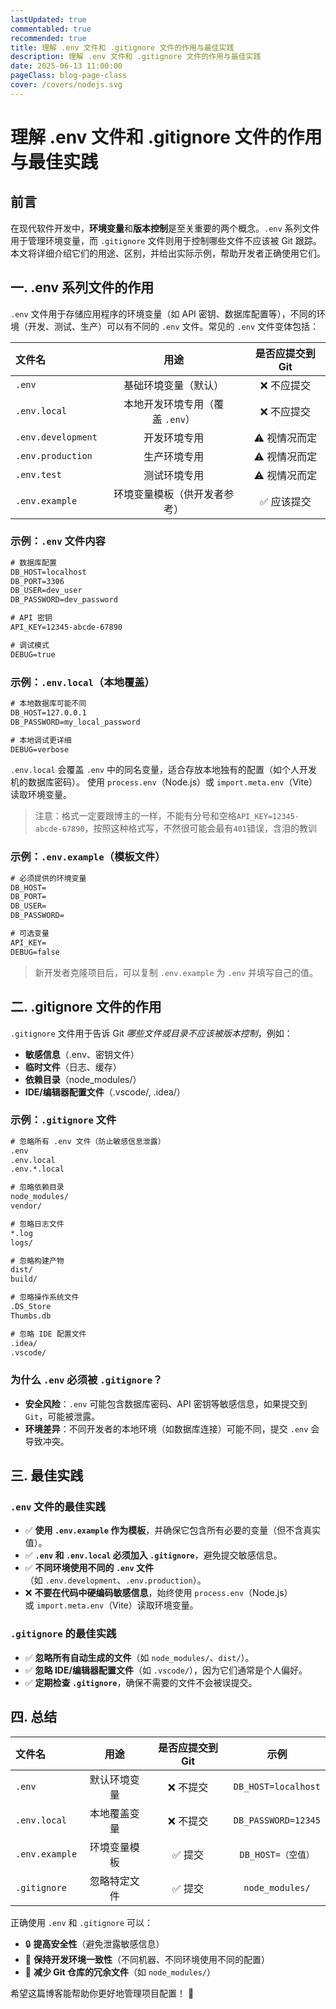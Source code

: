 ```yaml
---
lastUpdated: true
commentabled: true
recommended: true
title: 理解 .env 文件和 .gitignore 文件的作用与最佳实践
description: 理解 .env 文件和 .gitignore 文件的作用与最佳实践
date: 2025-06-13 11:00:00 
pageClass: blog-page-class
cover: /covers/nodejs.svg
---
```


# 理解 .env 文件和 .gitignore 文件的作用与最佳实践 #

## 前言 ##

在现代软件开发中，**环境变量**和**版本控制**是至关重要的两个概念。`.env` 系列文件用于管理环境变量，而 `.gitignore` 文件则用于控制哪些文件不应该被 Git 跟踪。本文将详细介绍它们的用途、区别，并给出实际示例，帮助开发者正确使用它们。

## 一. .env 系列文件的作用 ##

`.env` 文件用于存储应用程序的环境变量（如 API 密钥、数据库配置等），不同的环境（开发、测试、生产）可以有不同的 `.env` 文件。常见的 `.env` 文件变体包括：

| 文件名        |      用途      |  是否应提交到 Git |
| :------------- | :-----------: | :----: |
| `.env`        |      基础环境变量（默认）      |  ❌ 不应提交 |
| `.env.local`        |      本地开发环境专用（覆盖 `.env`）      |  ❌ 不应提交 |
| `.env.development`        |      开发环境专用      |  ⚠️ 视情况而定 |
| `.env.production`        |      生产环境专用      |  ⚠️ 视情况而定 |
| `.env.test`        |      测试环境专用      |  ⚠️ 视情况而定 |
| `.env.example`        |      环境变量模板（供开发者参考）      |  ✅ 应该提交 |

### 示例：`.env` 文件内容 ###

```txt
# 数据库配置
DB_HOST=localhost
DB_PORT=3306
DB_USER=dev_user
DB_PASSWORD=dev_password

# API 密钥
API_KEY=12345-abcde-67890

# 调试模式
DEBUG=true
```

### 示例：`.env.local`（本地覆盖） ###

```txt
# 本地数据库可能不同
DB_HOST=127.0.0.1
DB_PASSWORD=my_local_password

# 本地调试更详细
DEBUG=verbose
```

`.env.local` 会覆盖 `.env` 中的同名变量，适合存放本地独有的配置（如个人开发机的数据库密码）。
使用 `process.env`（Node.js）或 `import.meta.env`（Vite）读取环境变量。

> 注意：格式一定要跟博主的一样，不能有分号和空格`API_KEY=12345-abcde-67890`，按照这种格式写，不然很可能会最有`401`错误，含泪的教训

### 示例：`.env.example`（模板文件） ###

```txt
# 必须提供的环境变量
DB_HOST=
DB_PORT=
DB_USER=
DB_PASSWORD=

# 可选变量
API_KEY=
DEBUG=false
```

> 新开发者克隆项目后，可以复制 `.env.example` 为 `.env` 并填写自己的值。

## 二. .gitignore 文件的作用 ##

`.gitignore` 文件用于告诉 Git *哪些文件或目录不应该被版本控制*，例如：

- **敏感信息**（.env、密钥文件）
- **临时文件**（日志、缓存）
- **依赖目录**（node_modules/）
- **IDE/编辑器配置文件**（.vscode/, .idea/）

### 示例：`.gitignore` 文件 ###

```txt
# 忽略所有 .env 文件（防止敏感信息泄露）
.env
.env.local
.env.*.local

# 忽略依赖目录
node_modules/
vendor/

# 忽略日志文件
*.log
logs/

# 忽略构建产物
dist/
build/

# 忽略操作系统文件
.DS_Store
Thumbs.db

# 忽略 IDE 配置文件
.idea/
.vscode/
```

### 为什么 `.env` 必须被 `.gitignore`？ ###

- **安全风险**：`.env` 可能包含数据库密码、API 密钥等敏感信息，如果提交到 `Git`，可能被泄露。
- **环境差异**：不同开发者的本地环境（如数据库连接）可能不同，提交 `.env` 会导致冲突。

## 三. 最佳实践 ##

### `.env` 文件的最佳实践 ###

- ✅ **使用 `.env.example` 作为模板**，并确保它包含所有必要的变量（但不含真实值）。
- ✅ **`.env` 和 `.env.local` 必须加入 `.gitignore`**，避免提交敏感信息。
- ✅ **不同环境使用不同的 `.env` 文件**（如 `.env.development`、`.env.production`）。
- ❌ **不要在代码中硬编码敏感信息**，始终使用 `process.env`（Node.js）或 `import.meta.env`（Vite）读取环境变量。

### `.gitignore` 的最佳实践 ###

- ✅ **忽略所有自动生成的文件**（如 `node_modules/`、`dist/`）。
- ✅ **忽略 IDE/编辑器配置文件**（如 `.vscode/`），因为它们通常是个人偏好。
- ✅ **定期检查 `.gitignore`**，确保不需要的文件不会被误提交。

## 四. 总结 ##


| 文件名        |      用途      |  是否应提交到 Git |  示例 |
| :------------- | :-----------: | :----: | :----: |
| `.env`   |      默认环境变量      |  ❌ 不提交 | `DB_HOST=localhost` |
| `.env.local`   |      本地覆盖变量      |  ❌ 不提交 |  `DB_PASSWORD=12345`    |
| `.env.example`   |      环境变量模板      |  ✅ 提交 |  `DB_HOST=（空值）`  |
| `.gitignore`   |      忽略特定文件      |  ✅ 提交 |  `node_modules/`  |


正确使用 `.env` 和 `.gitignore` 可以：

- 🔒 **提高安全性**（避免泄露敏感信息）
- 🔄 **保持开发环境一致性**（不同机器、不同环境使用不同的配置）
- 🧹 **减少 Git 仓库的冗余文件**（如 `node_modules/`）

希望这篇博客能帮助你更好地管理项目配置！ 🚀

